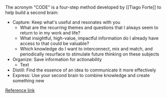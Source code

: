 The acronym "CODE" is a four-step method developed by [[Tiago Forte]] to help build a second brain:
* Capture: Keep what's useful and resonates with you
  * What are the recurring themes and questions that I always seem to return to in my work and life?
  * What insightful, high-value, impactful information do I already have access to that could be valuable?
  * Which knowledge do I want to interconnect, mix and match, and periodically resurface to stimulate future thinking on these subjects
* Organize: Save information for actionability
  * Text
* Distill: Find the essence of an idea to communicate it more effectively
* Express: Use your second brain to combine knowledge and create something new 




[Reference link](https://fortelabs.com/blog/basboverview)

